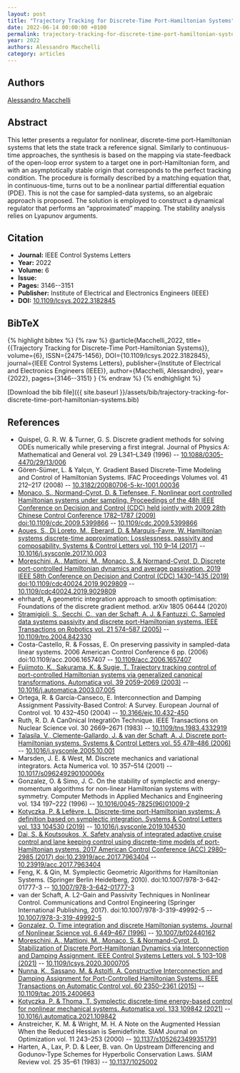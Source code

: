 ```yaml
---
layout: post
title: "Trajectory Tracking for Discrete-Time Port-Hamiltonian Systems"
date: 2022-06-14 00:00:00 +0100
permalink: trajectory-tracking-for-discrete-time-port-hamiltonian-systems
year: 2022
authors: Alessandro Macchelli
category: articles
---
```

 
## Authors
[Alessandro Macchelli](authors/alessandro-macchelli)
 
## Abstract
This letter presents a regulator for nonlinear, discrete-time port-Hamiltonian systems that lets the state track a reference signal. Similarly to continuous-time approaches, the synthesis is based on the mapping via state-feedback of the open-loop error system to a target one in port-Hamiltonian form, and with an asymptotically stable origin that corresponds to the perfect tracking condition. The procedure is formally described by a matching equation that, in continuous-time, turns out to be a nonlinear partial differential equation (PDE). This is not the case for sampled-data systems, so an algebraic approach is proposed. The solution is employed to construct a dynamical regulator that performs an “approximated” mapping. The stability analysis relies on Lyapunov arguments.
 
## Citation
- **Journal:** IEEE Control Systems Letters
- **Year:** 2022
- **Volume:** 6
- **Issue:** 
- **Pages:** 3146--3151
- **Publisher:** Institute of Electrical and Electronics Engineers (IEEE)
- **DOI:** [10.1109/lcsys.2022.3182845](https://doi.org/10.1109/lcsys.2022.3182845)
 
## BibTeX
{% highlight bibtex %}
{% raw %}
@article{Macchelli_2022,
  title={{Trajectory Tracking for Discrete-Time Port-Hamiltonian Systems}},
  volume={6},
  ISSN={2475-1456},
  DOI={10.1109/lcsys.2022.3182845},
  journal={IEEE Control Systems Letters},
  publisher={Institute of Electrical and Electronics Engineers (IEEE)},
  author={Macchelli, Alessandro},
  year={2022},
  pages={3146--3151}
}
{% endraw %}
{% endhighlight %}
 
[Download the bib file]({{ site.baseurl }}/assets/bib/trajectory-tracking-for-discrete-time-port-hamiltonian-systems.bib)
 
## References
- Quispel, G. R. W. & Turner, G. S. Discrete gradient methods for solving ODEs numerically while preserving a first integral. Journal of Physics A: Mathematical and General vol. 29 L341–L349 (1996) -- [10.1088/0305-4470/29/13/006](https://doi.org/10.1088/0305-4470/29/13/006)
- Gören-Sümer, L. & Yalçιn, Y. Gradient Based Discrete-Time Modeling and Control of Hamiltonian Systems. IFAC Proceedings Volumes vol. 41 212–217 (2008) -- [10.3182/20080706-5-kr-1001.00036](https://doi.org/10.3182/20080706-5-kr-1001.00036)
- [Monaco, S., Normand-Cyrot, D. & Tiefensee, F. Nonlinear port controlled Hamiltonian systems under sampling. Proceedings of the 48h IEEE Conference on Decision and Control (CDC) held jointly with 2009 28th Chinese Control Conference 1782–1787 (2009) doi:10.1109/cdc.2009.5399866](nonlinear-port-controlled-hamiltonian-systems-under-sampling) -- [10.1109/cdc.2009.5399866](https://doi.org/10.1109/cdc.2009.5399866)
- [Aoues, S., Di Loreto, M., Eberard, D. & Marquis-Favre, W. Hamiltonian systems discrete-time approximation: Losslessness, passivity and composability. Systems &amp; Control Letters vol. 110 9–14 (2017)](hamiltonian-systems-discrete-time-approximation-losslessness-passivity-and-composability) -- [10.1016/j.sysconle.2017.10.003](https://doi.org/10.1016/j.sysconle.2017.10.003)
- [Moreschini, A., Mattioni, M., Monaco, S. & Normand-Cyrot, D. Discrete port-controlled Hamiltonian dynamics and average passivation. 2019 IEEE 58th Conference on Decision and Control (CDC) 1430–1435 (2019) doi:10.1109/cdc40024.2019.9029809](discrete-port-controlled-hamiltonian-dynamics-and-average-passivation) -- [10.1109/cdc40024.2019.9029809](https://doi.org/10.1109/cdc40024.2019.9029809)
- ehrhardt, A geometric integration approach to smooth optimisation: Foundations of the discrete gradient method. arXiv 1805 06444 (2020)
- [Stramigioli, S., Secchi, C., van der Schaft, A. J. & Fantuzzi, C. Sampled data systems passivity and discrete port-Hamiltonian systems. IEEE Transactions on Robotics vol. 21 574–587 (2005)](sampled-data-systems-passivity-and-discrete-port-hamiltonian-systems) -- [10.1109/tro.2004.842330](https://doi.org/10.1109/tro.2004.842330)
- Costa-Castello, R. & Fossas, E. On preserving passivity in sampled-data linear systems. 2006 American Control Conference 6 pp. (2006) doi:10.1109/acc.2006.1657407 -- [10.1109/acc.2006.1657407](https://doi.org/10.1109/acc.2006.1657407)
- [Fujimoto, K., Sakurama, K. & Sugie, T. Trajectory tracking control of port-controlled Hamiltonian systems via generalized canonical transformations. Automatica vol. 39 2059–2069 (2003)](trajectory-tracking-control-of-port-controlled-hamiltonian-systems-via-generalized-canonical-transformations) -- [10.1016/j.automatica.2003.07.005](https://doi.org/10.1016/j.automatica.2003.07.005)
- Ortega, R. & García-Canseco, E. Interconnection and Damping Assignment Passivity-Based Control: A Survey. European Journal of Control vol. 10 432–450 (2004) -- [10.3166/ejc.10.432-450](https://doi.org/10.3166/ejc.10.432-450)
- Ruth, R. D. A Can0nical Integrati0n Technique. IEEE Transactions on Nuclear Science vol. 30 2669–2671 (1983) -- [10.1109/tns.1983.4332919](https://doi.org/10.1109/tns.1983.4332919)
- [Talasila, V., Clemente-Gallardo, J. & van der Schaft, A. J. Discrete port-Hamiltonian systems. Systems &amp; Control Letters vol. 55 478–486 (2006)](discrete-port-hamiltonian-systems) -- [10.1016/j.sysconle.2005.10.001](https://doi.org/10.1016/j.sysconle.2005.10.001)
- Marsden, J. E. & West, M. Discrete mechanics and variational integrators. Acta Numerica vol. 10 357–514 (2001) -- [10.1017/s096249290100006x](https://doi.org/10.1017/s096249290100006x)
- Gonzalez, O. & Simo, J. C. On the stability of symplectic and energy-momentum algorithms for non-linear Hamiltonian systems with symmetry. Computer Methods in Applied Mechanics and Engineering vol. 134 197–222 (1996) -- [10.1016/0045-7825(96)01009-2](https://doi.org/10.1016/0045-7825(96)01009-2)
- [Kotyczka, P. & Lefèvre, L. Discrete-time port-Hamiltonian systems: A definition based on symplectic integration. Systems &amp; Control Letters vol. 133 104530 (2019)](discrete-time-port-hamiltonian-systems-a-definition-based-on-symplectic-integration) -- [10.1016/j.sysconle.2019.104530](https://doi.org/10.1016/j.sysconle.2019.104530)
- [Dai, S. & Koutsoukos, X. Safety analysis of integrated adaptive cruise control and lane keeping control using discrete-time models of port-Hamiltonian systems. 2017 American Control Conference (ACC) 2980–2985 (2017) doi:10.23919/acc.2017.7963404](safety-analysis-of-integrated-adaptive-cruise-control-and-lane-keeping-control-using-discrete-time-models-of-port-hamiltonian-systems) -- [10.23919/acc.2017.7963404](https://doi.org/10.23919/acc.2017.7963404)
- Feng, K. & Qin, M. Symplectic Geometric Algorithms for Hamiltonian Systems. (Springer Berlin Heidelberg, 2010). doi:10.1007/978-3-642-01777-3 -- [10.1007/978-3-642-01777-3](https://doi.org/10.1007/978-3-642-01777-3)
- van der Schaft, A. L2-Gain and Passivity Techniques in Nonlinear Control. Communications and Control Engineering (Springer International Publishing, 2017). doi:10.1007/978-3-319-49992-5 -- [10.1007/978-3-319-49992-5](https://doi.org/10.1007/978-3-319-49992-5)
- [Gonzalez, O. Time integration and discrete Hamiltonian systems. Journal of Nonlinear Science vol. 6 449–467 (1996)](time-integration-and-discrete-hamiltonian-systems) -- [10.1007/bf02440162](https://doi.org/10.1007/bf02440162)
- [Moreschini, A., Mattioni, M., Monaco, S. & Normand-Cyrot, D. Stabilization of Discrete Port-Hamiltonian Dynamics via Interconnection and Damping Assignment. IEEE Control Systems Letters vol. 5 103–108 (2021)](stabilization-of-discrete-port-hamiltonian-dynamics-via-interconnection-and-damping-assignment) -- [10.1109/lcsys.2020.3000705](https://doi.org/10.1109/lcsys.2020.3000705)
- [Nunna, K., Sassano, M. & Astolfi, A. Constructive Interconnection and Damping Assignment for Port-Controlled Hamiltonian Systems. IEEE Transactions on Automatic Control vol. 60 2350–2361 (2015)](constructive-interconnection-and-damping-assignment-for-port-controlled-hamiltonian-systems) -- [10.1109/tac.2015.2400663](https://doi.org/10.1109/tac.2015.2400663)
- [Kotyczka, P. & Thoma, T. Symplectic discrete-time energy-based control for nonlinear mechanical systems. Automatica vol. 133 109842 (2021)](symplectic-discrete-time-energy-based-control-for-nonlinear-mechanical-systems) -- [10.1016/j.automatica.2021.109842](https://doi.org/10.1016/j.automatica.2021.109842)
- Anstreicher, K. M. & Wright, M. H. A Note on the Augmented Hessian When the Reduced Hessian is Semidefinite. SIAM Journal on Optimization vol. 11 243–253 (2000) -- [10.1137/s1052623499351791](https://doi.org/10.1137/s1052623499351791)
- Harten, A., Lax, P. D. & Leer, B. van. On Upstream Differencing and Godunov-Type Schemes for Hyperbolic Conservation Laws. SIAM Review vol. 25 35–61 (1983) -- [10.1137/1025002](https://doi.org/10.1137/1025002)

